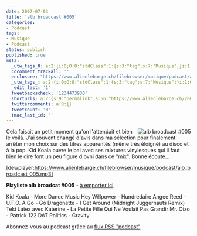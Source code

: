 ```yaml
---
date: 2007-07-03
title: 'alb broadcast #005'
categories:
- Podcast
tags:
- Musique
- Podcast
status: publish
published: true
meta:
  _utw_tags_0: a:2:{i:0;O:8:"stdClass":1:{s:3:"tag";s:7:"Musique";}i:1;O:8:"stdClass":1:{s:3:"tag";s:7:"Podcast";}}
  cocomment_trackall: ''
  enclosure: "https://www.alienlebarge.ch/filebrowser/musique/podcast/alb_broadcast_005.mp3\r\n30389616\r\naudio/mpeg"
  _utw_tags_: a:2:{i:0;O:8:"stdClass":1:{s:3:"tag";s:7:"Musique";}i:1;O:8:"stdClass":1:{s:3:"tag";s:7:"Podcast";}}
  _edit_last: '1'
  tweetbackscheck: '1234473930'
  shorturls: a:7:{s:9:"permalink";s:56:"https://www.alienlebarge.ch/2007/07/03/alb-broadcast-005/";s:7:"tinyurl";s:25:"https://tinyurl.com/cxnjht";s:4:"isgd";s:17:"https://is.gd/ikd6";s:5:"bitly";s:18:"https://bit.ly/dj7G";s:5:"snipr";s:22:"https://snipr.com/b9x5h";s:5:"snurl";s:22:"https://snurl.com/b9x5h";s:7:"snipurl";s:24:"https://snipurl.com/b9x5h";}
  twittercomments: a:0:{}
  tweetcount: '0'
  tmac_last_id: ''
---
```

<a title="alb broadcast #005" href="https://dlgjp9x71cipk.cloudfront.net/2007/07/alb-broadcast-logo.png"><img title="alb broadcast #005" src="https://dlgjp9x71cipk.cloudfront.net/2007/07/alb-broadcast-logo.thumbnail.png" alt="alb broadcast #005" align="right" /></a>Cela faisait un petit moment qu'on l'attendait et bien le voilà.
J'ai souvent changé d'avis dans ma sélection pour finalement arrêter mon choix sur des titres apparentés (même très éloigné) au disco et à la pop. Kid Koala ouvre le bal avec ses mixtures vinylesques qui il faut bien le dire font un peu figure d'ovni dans ce "mix".
Bonne écoute...

[dewplayer:https://www.alienlebarge.ch/filebrowser/musique/podcast/alb_broadcast_005.mp3]

<!--more-->

<strong>Playliste alb broadcat #005</strong> - <a title="Télécharger alb broadcast #005" href="https://www.alienlebarge.ch/filebrowser/musique/podcast/alb_broadcast_005.mp3">à emporter ici</a>

Kid Koala - More Dance Music
Hey Willpower - Hundredaire
Angee Reed - U.F.O. A Go - Go
Dragonette - I Get Around (Midnight Juggernauts Remix)
Teki Latex avec Katerine - La Petite Fille Qui Ne Voulait Pas Grandir
Mr. Oizo - Patrick 122
DAT Politics - Gravity

Abonnez-vous au podcast grâce au <a title="Flux RSS Podcast" href="feed://www.alienlebarge.ch/?feed=rss2&amp;category_name=podcast">flux RSS "podcast"</a>
